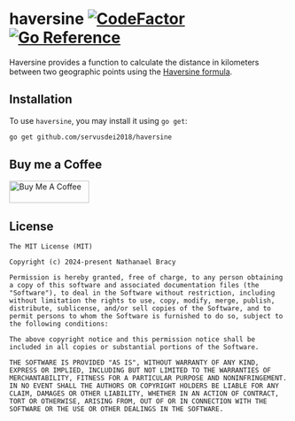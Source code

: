 # haversine [![CodeFactor](https://www.codefactor.io/repository/github/servusdei2018/haversine/badge)](https://www.codefactor.io/repository/github/servusdei2018/haversine) [![Go Reference](https://pkg.go.dev/badge/github.com/servusdei2018/haversine.svg)](https://pkg.go.dev/github.com/servusdei2018/haversine)


Haversine provides a function to calculate the distance in kilometers between two geographic points using the [Haversine formula](https://en.wikipedia.org/wiki/Haversine_formula).

## Installation

To use `haversine`, you may install it using `go get`:

```bash
go get github.com/servusdei2018/haversine
```

## Buy me a Coffee

<a href="https://www.buymeacoffee.com/nbracy" target="_blank"><img src="https://cdn.buymeacoffee.com/buttons/v2/default-red.png" alt="Buy Me A Coffee" style="height: 40px !important;width: 144px !important;" ></a>


## License

```
The MIT License (MIT)

Copyright (c) 2024-present Nathanael Bracy

Permission is hereby granted, free of charge, to any person obtaining a copy of this software and associated documentation files (the "Software"), to deal in the Software without restriction, including without limitation the rights to use, copy, modify, merge, publish, distribute, sublicense, and/or sell copies of the Software, and to permit persons to whom the Software is furnished to do so, subject to the following conditions:

The above copyright notice and this permission notice shall be included in all copies or substantial portions of the Software.

THE SOFTWARE IS PROVIDED "AS IS", WITHOUT WARRANTY OF ANY KIND, EXPRESS OR IMPLIED, INCLUDING BUT NOT LIMITED TO THE WARRANTIES OF MERCHANTABILITY, FITNESS FOR A PARTICULAR PURPOSE AND NONINFRINGEMENT. IN NO EVENT SHALL THE AUTHORS OR COPYRIGHT HOLDERS BE LIABLE FOR ANY CLAIM, DAMAGES OR OTHER LIABILITY, WHETHER IN AN ACTION OF CONTRACT, TORT OR OTHERWISE, ARISING FROM, OUT OF OR IN CONNECTION WITH THE SOFTWARE OR THE USE OR OTHER DEALINGS IN THE SOFTWARE.
```